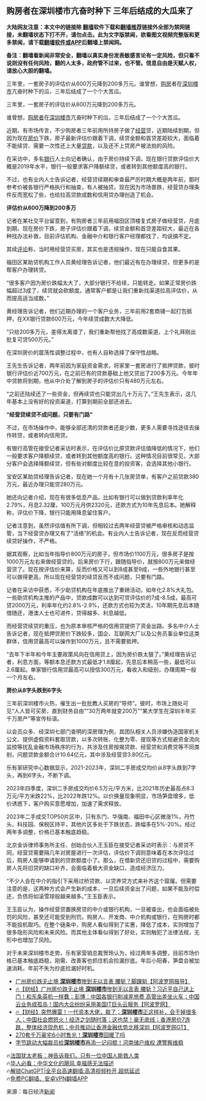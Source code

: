  <!-- 面包屑导航 --> <h2>购房者在深圳楼市亢奋时种下 三年后结成的大瓜来了</h2> <p class="notice"><b>大陆网友注意：本文中的链接除 <a href="https://github.com/bannedbook/fanqiang" >翻墙</a>软件下载和<a href="https://github.com/killgcd/justmysocks/blob/master/README.md">翻墙推荐</a>链接外全部为禁网链接，未翻墙状态下打不开，请勿点击。此为文字版禁闻，欲看图文视频完整版和更多禁闻，请下载<a href="https://github.com/bannedbook/fanqiang">翻墙软件或APP</a>后翻墙上禁闻网。</p><p>备注：翻墙看新闻非常安全，翻墙以真实身份发表敏感言论有一定风险，但只看不说则没有任何风险，翻的人太多，政府管不过来，也不管。信息自由是天赋人权，请放心大胆的翻墙。</b></p>  <div class="entry"> <p id="summary">三年里，一套房子的评估价从600万元降到200多万元。谁曾想，<a href="https://www.bannedbook.org/bnews/tag/%e8%b4%ad%e6%88%bf/" class="st_tag internal_tag" rel="tag" title="标签 购房 下的日志">购房</a>者在<a href="https://www.bannedbook.org/bnews/tag/%e6%b7%b1%e5%9c%b3/" class="st_tag internal_tag" rel="tag" title="标签 深圳 下的日志">深圳</a><a href="https://www.bannedbook.org/bnews/tag/%e6%a5%bc%e5%b8%82/" class="st_tag internal_tag" rel="tag" title="标签 楼市 下的日志">楼市</a>亢奋时种下的瓜，三年后结成了一个个大苦瓜。</p> <p>三年里，一套房子的评估价从600万元降到200多万元。</p> <p>谁曾想，<a href="https://www.bannedbook.org/bnews/tag/%E8%B4%AD%E6%88%BF%E8%80%85/" class="st_tag internal_tag" rel="tag" title="标签 购房者 下的日志">购房者</a>在<a href="https://www.bannedbook.org/bnews/tag/%E6%B7%B1%E5%9C%B3%E6%A5%BC%E5%B8%82/" class="st_tag internal_tag" rel="tag" title="标签 深圳楼市 下的日志">深圳楼市</a>亢奋时种下的瓜，三年后结成了一个个大苦瓜。</p> <p>近期，有市场传言，不少购房者三年前用所持房子做了<a href="https://www.bannedbook.org/bnews/tag/%E7%BB%8F%E8%90%A5/" class="st_tag internal_tag" rel="tag" title="标签 经营 下的日志">经营</a>贷，近期陆续到期，但因为现在<a href="https://www.bannedbook.org/bnews/tag/%E6%88%BF%E4%BB%B7/" class="st_tag internal_tag" rel="tag" title="标签 房价 下的日志">房价</a>下跌，房子最新评估价跟着下调，续贷金额和首贷差距较大，面临着不能续贷、需要一次性还上大量<a href="https://www.bannedbook.org/bnews/tag/%E8%B4%B7%E6%AC%BE/" class="st_tag internal_tag" rel="tag" title="标签 贷款 下的日志">贷款</a>，以及还不上贷房产被法拍的风险。</p> <p>在采访中，多名<a href="https://www.bannedbook.org/bnews/tag/%e9%93%b6%e8%a1%8c/" class="st_tag internal_tag" rel="tag" title="标签 银行 下的日志">银行</a>人士向记者确认，由于房价持续下调，现在银行贷款评估价大概是2019年水平，银行一般要求客户降额续贷，或者转到其他额度高的银行。</p> <p>不过，也有业内人士告诉记者，经营贷续期和审查最严厉时期大概是两年前，那时参考价被各银行严格执行和抽查，有人被抽贷。现在因为市场普跌，经营贷办理条件反而宽松了些，也给拉高贷款成数和信用贷办理创造了机会。</p> <p><strong>评估价从600万降到200多万</strong></p> <p>记者在某社交平台留意到，有购房者三年前用福田区顶楼复式房子做经营贷，月底到期，现在房价下跌，房子评估价跟着下调，续贷金额和首贷差距较大，最近在各种找办法补救，目前评估机构、金融中介和银行客户经理都找了，均说搞不定。</p> <p>其续<span class='wp_keywordlink_affiliate'><a href="https://www.bannedbook.org/bnews/comments/" title="新闻评论" target="_blank">评论</a></span>称，当时用经营贷买房，其实也是违规操作，现在只能自食其果。</p> <p>福田区某助贷机构工作人员黄经理告诉记者，他们最近有在办理续贷，但更多的是帮客户办理转贷。</p> <p>“很多客户因为房价跌幅太大了，大部分银行不给续，只能转走。如果正常房价跌幅超过3成了，续贷就会砍额度。通常客户都是让我们重新找渠道拉高评估价，从而提高适当成数。”</p> <p>黄经理告诉记者，他们近期办理的一个客户业务，三年前用2套商铺一起打包抵押，在XX银行贷款600万元，今年续贷成数大大降低。</p> <p>“只给200多万元，差得太离谱了，我们重新帮他找了高成数渠道，上个礼拜刚出批复可贷500万元。”</p> <p>在深圳房价的震荡性调整过程中，也有人自称选择了保守性战略。</p> <p>王先生告诉记者，两年前因为家庭资金需求，将家里一套房进行了抵押贷款，彼时银行评估价近700万元，在之前已有的贷款基础上他又贷出了200多万元。今年年中贷款将到期，他从中介处了解到房子的评估价只有480万元左右。</p> <p>“之前还陆续还了一些资金，但再续贷也只能贷出几十万元了。”王先生表示，这几年基本上没有好的投资渠道，打算到期前全部还进去。</p> <p><strong>“经营贷续贷不成问题，只要有门路”</strong></p> <p>不过，在市场操作中，能够全部还清的贷款者还是少数，更多人需要寻找途径去操作转贷，或者转向信用贷。</p>  <p>有银行高管在接受记者采访时表示，在评估价比原贷款评估值降低的情况下，他们一般要求客户降额续贷，或者转到其他额度高的银行。这种情况目前很常见，大部分客户会选择降额续贷，但有些对额度比较在意的投资客，会选择其他小银行。</p> <p>宝安区某助贷经理告诉记者，现在她一个月有十几张房贷单，有客户之前贷款380万元，最近办理只能贷280万元。</p> <p>她还向记者介绍，现在有很多低息产品，比如有银行可以做到贷款利率年化2.79%，月息2.32厘，100万元月供2320元，还款方式为10年先息后本。她解释称，评估价下降，银行只能用降息留住客户。</p> <p>记者注意到，虽然评估值有所下调，但相较过去两年经营贷被严格审核和动态监管，当下经营贷办理又有了“活络”的机会。有业内人士告诉记者，现在反而经营贷续贷好操作，不严格。</p> <p>据其观察，比如当年指导价800万元的房子，但市场价1100万元，很多房子是按1000万元左右来做经营贷的。后来房价下行，跟随指导价，就按800万元来做经营贷了。现在按评估价来算，反而价格又可以到8成甚至9成，一些外地银行甚至可以做得更高，所以现在经营贷的续贷反而不成问题，只要有门路。</p> <p>记者在采访中获悉，不少助贷机构在年底推出了重磅活动，如年化2.8%大礼包。一些助贷机构主推的产品中，贷款成数可以达到可贷评估价的7成-8.5成，最高可贷2000万元，利率年化约2.8%-2.9%，还款方式也较为灵活，10年期先息后本随借随还，港澳人士也可进件，贷得越多、利息越低。</p> <p>而经营贷续贷的重压，也为原本审核严格的信用贷提供了资金出路。多名中介人士告诉记者，现在抵押贷房价下跌较多，国企、互联网大厂以及公务员事业单位这类群体，信用贷最高可以操作到1000万元，且不需要抵押。</p> <p>“去年下半年和今年主要政策风向在信用贷上，因为房价跌太狠了。”黄经理告诉记者，利息方面，等额本息还款方式最低才1.8厘起，先息后本稍高一些，最低可以2.6厘起。单家银行信用贷最高可以授信300万元，看收入和级别，办理周期一般一个月左右。</p> <p><strong>房价从8字头跌到6字头</strong></p>  <p>三年前深圳楼市火热，催生出一批批教人买房的“导师”。彼时，市场上随处可见“人人皆可买房，直到财务自由”“30万两年就变200万”“某大学生在深圳半年买千万房产”等宣传标语。</p> <p>以会员众多、经深圳七部门查明的深房理为例，其团队相关人员涉嫌伪造国家机关公文、提供虚假资料套取贷款，以多次转账、化整为零、提现等方式规避资金流向监控等扰乱金融市场秩序的行为，共涉及住房按揭贷款、经营贷和消费贷等不同类别，问题贷款金额合计10.64亿元，其中涉及经营贷3.80亿元。</p> <p>乐有家研究中心数据显示，2021-2023年，深圳二手房成交均价从8字头跌到7字头，再到6字头，不断下调。</p> <p>2023年四季度，深圳二手房成交均价6.5万元/平方米，比2021年历史最高点8.3万元/平方米跌22%，比2022年跌12%。以价换量现象明显，市场笋盘增多，低价诱惑下，客户购买意愿增加，加速了需求释放。</p> <p>2023年二手成交TOP50片区中，只有东门、华强南、福田中心区微涨1%，丹竹头、科技园、保税区持平，其他片区多处于下跌状态，跌幅多在5%-20%。经过两年多调整，价格已基本触底趋稳。</p> <p>北京金诉律师事务所主任、创始合伙人王玉臣在接受记者采访时表示：与房贷不同，经营贷需要隔几年对房屋进行一次评估，评估价下调则意味着在本次评估过后，购房人能够申请到的贷款额度小了。那么，在借新贷还旧贷的过程中，需要购房人先将旧贷的缺口补齐，会面临着极大资金缺口，造成经济压力。</p> <p>“不少人会在中介的指引下采用过桥贷款、以贷养贷方式来补齐这个窟窿。但需要注意的是，这两种方式会产生新的成本，一旦后续资金出了问题，如果不能及时偿还，负债将如滚雪球般越来越多。”王玉臣表示。</p> <p>王玉臣认为，操作经营贷置换房贷的中介或银行机构，一旦被查出，也会面临被处罚的风险，甚至还可能受到刑罚。购房人、开发商、中介机构或银行，在购房时都不能投机取巧。在整个链条中，购房人看似得到了实惠，降低了成本，实则增加了很多隐形风险和未来风险。而其他主体看似得到了好处，实则触犯了法律法规，无形中也增加了风险。</p> <p>对于未来深圳楼市走势，乐有家营销总裁贺玲认为，经过两年多调整，目前市场价格已基本触底趋稳，刚需、改善客也抓住机会捡漏抄底。年后小阳春，笋盘会被加速消耗，年前不失为抄底捡漏好时机。</p>  <!--<div id="taboola-mid-1"></div>--><ul class='op-related-articles' title='相关阅读'> <li><a href='https://www.bannedbook.org/bnews/topimagenews/20240108/1984893.html' target='_blank'>广州房价跌无止境 <b>深圳楼市</b>惨到无以言表 腰斩？脚踝斩【阿波罗网报导】</a></li> <li><a href='https://www.bannedbook.org/bnews/bannedvideo/20240107/1984413.html' target='_blank'>🔥【财经】广州房价跌无止境 <b>深圳楼市</b>惨到无以言表 腰斩？习近平自己送上门！和东条英机一样蠢；彭博：中国各银行削减差旅费 高管出差坐火车；中国云业务成孤岛！国内大企纷纷采用美国IT巨头云服务【阿波罗网】</a></li> <li><a href='https://www.bannedbook.org/bnews/bannedvideo/20231229/1980745.html' target='_blank'>🔥【财经】突然爆雷！一代资本大佬，栽了；<b>深圳楼市</b>正这样补，会干掉很多人；中国社会燃怒火！经济之剑随时落；这也禁！毫无底线；香港房价7连跌，整体经济现危机；中共推动让香港金融优势北移深圳【阿波罗网GT】</a></li> <li><a href='https://www.bannedbook.org/bnews/cnnews/20231227/1979530.html' target='_blank'>270套千万豪宅6小时售光！<b>深圳楼市</b>回暖了吗</a></li> <li><a href='https://www.bannedbook.org/bnews/sohnews/20231130/1967750.html' target='_blank'>字节跳动大幅裁员给<b>深圳楼市</b>再添一记闷棍！河南储户维权 遭警察维稳</a></li> </ul> <p class="texttj"> 🔥<a href="https://www.bannedbook.org/bnews/ssgc/20230219/1850782.html" target="_blank">法国犹太老板：神告诉我们，只有一位中国人能救人类</a><br/> 🔥<a href="https://www.bannedbook.org/bnews/comments/20220220/1694796.html" target="_blank">华人必看：中华文化的飓风 幸福感无法描述</a><br/> 🔥<a href="https://github.com/bannedbook/fanqiang/wiki/V2ray%E6%9C%BA%E5%9C%BA" target="_blank">解锁ChatGPT|全平台高速翻墙:高清视频秒开,超低延迟</a><br/> 🔥<a href="https://github.com/bannedbook/fanqiang/wiki/%E7%A6%81%E9%97%BB%E7%BD%91%E5%AE%89%E5%8D%93%E7%BF%BB%E5%A2%99%E6%96%B0%E9%97%BBAPP" target="_blank">免费PC翻墙、安卓VPN翻墙APP</a><br/> </p><p class="src-info">来源：每日经济<span class='wp_keywordlink_affiliate'><a href="https://www.bannedbook.org/" title="新闻">新闻</a></span> </p><a name='sharetosocial'></a> <div style="margin-bottom:5px;padding-bottom:5px;clear:both"> <div id="archive-pix-1" class="banner-ads"> <!-- AuctionX Display platform tag START --> <div id="27602x728x90x621x_ADSLOT1" clicktrack="%%CLICK_URL_ESC%%"></div>  <!-- AuctionX Display platform tag END --> </div> <div id="archive-pix-2" class="banner-ads"> <!-- AuctionX Display platform tag START --> <div id="27556x300x250x621x_ADSLOT1" clicktrack="%%CLICK_URL_ESC%%" style="margin:0 auto;text-align:center"></div>  <!-- AuctionX Display platform tag END --> </div> </div>  <div id="archive-pix-1" class="banner-ads"> <!-- AuctionX Display platform tag START --> <div id="27603x728x90x621x_ADSLOT1" clicktrack="%%CLICK_URL_ESC%%"></div>  <!-- AuctionX Display platform tag END --> </div> </div><!--END ENTRY--> 